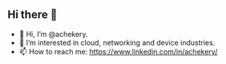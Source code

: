 ## Hi there 👋

- 👋 Hi, I’m @achekery.  
- 👀 I’m interested in cloud, networking and device industries.
- 📫 How to reach me: https://www.linkedin.com/in/achekery/

<!--
**achekery/achekery** is a ✨ _special_ ✨ repository because its `README.md` (this file) appears on your GitHub profile.

Here are some ideas to get you started:

- 🔭 I’m currently working on ...
- 🌱 I’m currently learning ...
- 👯 I’m looking to collaborate on ...
- 🤔 I’m looking for help with ...
- 💬 Ask me about ...
- 📫 How to reach me: ...
- 😄 Pronouns: ...
- ⚡ Fun fact: ...
-->
